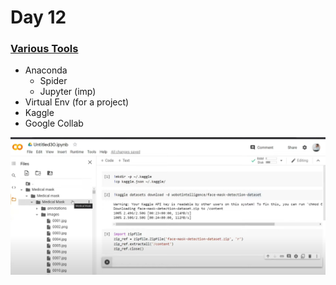 # Day 12

### [Various Tools](https://www.youtube.com/watch?v=82P5N2m41jE&list=PLKnIA16_Rmvbr7zKYQuBfsVkjoLcJgxHH&index=12)

- Anaconda
    - Spider
    - Jupyter (imp)
- Virtual Env (for a project)
- Kaggle
- Google Collab

![](./assets/kaggle-collab.png)